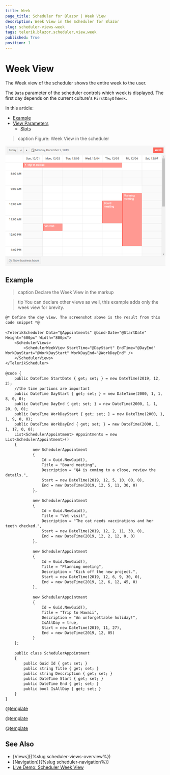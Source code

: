 ```yaml
---
title: Week
page_title: Scheduler for Blazor | Week View
description: Week View in the Scheduler for Blazor
slug: scheduler-views-week
tags: telerik,blazor,scheduler,view,week
published: True
position: 1
---
```


# Week View

The Week view of the scheduler shows the entire week to the user.

The `Date` parameter of the scheduler controls which week is displayed. The first day depends on the current culture's `FirstDayOfWeek`.

In this article:

* [Example](#example)
* [View Parameters](#view-parameters)
	* [Slots](#slots)

>caption Figure: Week View in the scheduler

![](images/week-view-sample.png)

## Example

>caption Declare the Week View in the markup

>tip You can declare other views as well, this example adds only the week view for brevity.

````CSHTML
@* Define the day view. The screenshot above is the result from this code snippet *@

<TelerikScheduler Data="@Appointments" @bind-Date="@StartDate" Height="600px" Width="800px">
    <SchedulerViews>
        <SchedulerWeekView StartTime="@DayStart" EndTime="@DayEnd" WorkDayStart="@WorkDayStart" WorkDayEnd="@WorkDayEnd" />
    </SchedulerViews>
</TelerikScheduler>

@code {
    public DateTime StartDate { get; set; } = new DateTime(2019, 12, 2);
    //the time portions are important
    public DateTime DayStart { get; set; } = new DateTime(2000, 1, 1, 8, 0, 0);
    public DateTime DayEnd { get; set; } = new DateTime(2000, 1, 1, 20, 0, 0);
    public DateTime WorkDayStart { get; set; } = new DateTime(2000, 1, 1, 9, 0, 0);
    public DateTime WorkDayEnd { get; set; } = new DateTime(2000, 1, 1, 17, 0, 0);
    List<SchedulerAppointment> Appointments = new List<SchedulerAppointment>()
    {
            new SchedulerAppointment
            {
                Id = Guid.NewGuid(),
                Title = "Board meeting",
                Description = "Q4 is coming to a close, review the details.",
                Start = new DateTime(2019, 12, 5, 10, 00, 0),
                End = new DateTime(2019, 12, 5, 11, 30, 0)
            },

            new SchedulerAppointment
            {
                Id = Guid.NewGuid(),
                Title = "Vet visit",
                Description = "The cat needs vaccinations and her teeth checked.",
                Start = new DateTime(2019, 12, 2, 11, 30, 0),
                End = new DateTime(2019, 12, 2, 12, 0, 0)
            },

            new SchedulerAppointment
            {
                Id = Guid.NewGuid(),
                Title = "Planning meeting",
                Description = "Kick off the new project.",
                Start = new DateTime(2019, 12, 6, 9, 30, 0),
                End = new DateTime(2019, 12, 6, 12, 45, 0)
            },

            new SchedulerAppointment
            {
                Id = Guid.NewGuid(),
                Title = "Trip to Hawaii",
                Description = "An unforgettable holiday!",
                IsAllDay = true,
                Start = new DateTime(2019, 11, 27),
                End = new DateTime(2019, 12, 05)
            }
    };

    public class SchedulerAppointment
    {
        public Guid Id { get; set; }
        public string Title { get; set; }
        public string Description { get; set; }
        public DateTime Start { get; set; }
        public DateTime End { get; set; }
        public bool IsAllDay { get; set; }
    }
}
````


@[template](/_contentTemplates/scheduler/views.md#day-views-common-properties)

@[template](/_contentTemplates/scheduler/views.md#visible-times-tip)

@[template](/_contentTemplates/scheduler/views.md#day-slots-explanation)


## See Also

  * [Views]({%slug scheduler-views-overview%})
  * [Navigation]({%slug scheduler-navigation%})
  * [Live Demo: Scheduler Week View](https://demos.telerik.com/blazor-ui/scheduler/week-view)
  
